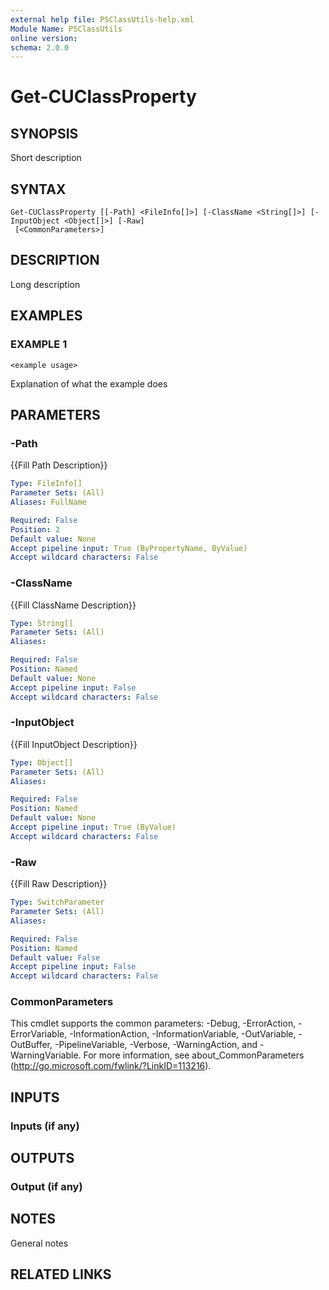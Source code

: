 ```yaml
---
external help file: PSClassUtils-help.xml
Module Name: PSClassUtils
online version:
schema: 2.0.0
---
```


# Get-CUClassProperty

## SYNOPSIS
Short description

## SYNTAX

```
Get-CUClassProperty [[-Path] <FileInfo[]>] [-ClassName <String[]>] [-InputObject <Object[]>] [-Raw]
 [<CommonParameters>]
```

## DESCRIPTION
Long description

## EXAMPLES

### EXAMPLE 1
```
<example usage>
```

Explanation of what the example does

## PARAMETERS

### -Path
{{Fill Path Description}}

```yaml
Type: FileInfo[]
Parameter Sets: (All)
Aliases: FullName

Required: False
Position: 2
Default value: None
Accept pipeline input: True (ByPropertyName, ByValue)
Accept wildcard characters: False
```

### -ClassName
{{Fill ClassName Description}}

```yaml
Type: String[]
Parameter Sets: (All)
Aliases:

Required: False
Position: Named
Default value: None
Accept pipeline input: False
Accept wildcard characters: False
```

### -InputObject
{{Fill InputObject Description}}

```yaml
Type: Object[]
Parameter Sets: (All)
Aliases:

Required: False
Position: Named
Default value: None
Accept pipeline input: True (ByValue)
Accept wildcard characters: False
```

### -Raw
{{Fill Raw Description}}

```yaml
Type: SwitchParameter
Parameter Sets: (All)
Aliases:

Required: False
Position: Named
Default value: False
Accept pipeline input: False
Accept wildcard characters: False
```

### CommonParameters
This cmdlet supports the common parameters: -Debug, -ErrorAction, -ErrorVariable, -InformationAction, -InformationVariable, -OutVariable, -OutBuffer, -PipelineVariable, -Verbose, -WarningAction, and -WarningVariable.
For more information, see about_CommonParameters (http://go.microsoft.com/fwlink/?LinkID=113216).

## INPUTS

### Inputs (if any)
## OUTPUTS

### Output (if any)
## NOTES
General notes

## RELATED LINKS
